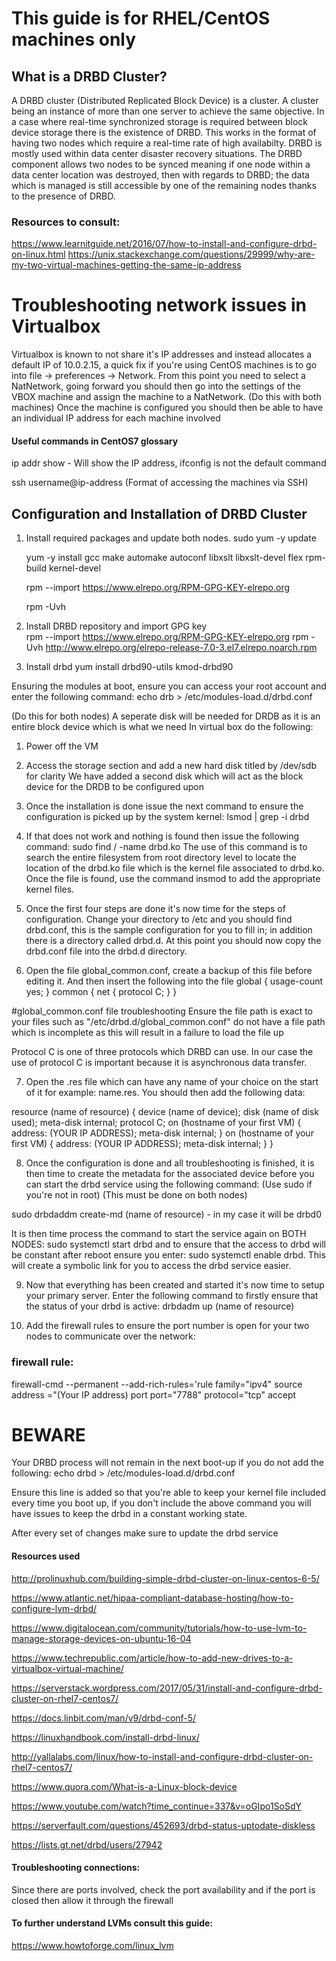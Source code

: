 # This guide is for RHEL/CentOS machines only

## What is a DRBD Cluster?
A DRBD cluster (Distributed Replicated Block Device) is a cluster. A cluster being an instance of more than one server to achieve the same objective.
In a case where real-time synchronized storage is required between block device storage there is the existence of DRBD. This works in the format of having two nodes which require a real-time rate of high availabilty. DRBD is mostly used within data center disaster recovery situations. The DRBD component allows two nodes to be synced meaning if one node within a data center location was destroyed, then with regards to DRBD; the data which is managed is still accessible by one of the remaining nodes thanks to the presence of DRBD.

### Resources to consult:
https://www.learnitguide.net/2016/07/how-to-install-and-configure-drbd-on-linux.html
https://unix.stackexchange.com/questions/29999/why-are-my-two-virtual-machines-getting-the-same-ip-address

# Troubleshooting network issues in Virtualbox

Virtualbox is known to not share it's IP addresses and instead allocates a default IP of 10.0.2.15, a quick fix if you're using CentOS machines is to go into file -> preferences -> Network. From this point you need to select a NatNetwork, going forward you should then go into the settings of the VBOX machine and assign the machine to a NatNetwork. (Do this with both machines)
Once the machine is configured you should then be able to have an individual IP address for each machine involved 

#### Useful commands in CentOS7 glossary
ip addr show - Will show the IP address, ifconfig is not the default command

ssh username@ip-address (Format of accessing the machines via SSH)

## Configuration and Installation of DRBD Cluster
1. Install required packages and update both nodes. 
	sudo yum -y update 
	
	yum -y install gcc make automake autoconf libxslt libxslt-devel flex rpm-build kernel-devel
	
	rpm --import https://www.elrepo.org/RPM-GPG-KEY-elrepo.org
	
	rpm -Uvh
2. Install DRBD repository and import GPG key  
rpm --import https://www.elrepo.org/RPM-GPG-KEY-elrepo.org
rpm -Uvh http://www.elrepo.org/elrepo-release-7.0-3.el7.elrepo.noarch.rpm
3. Install drbd
yum install drbd90-utils kmod-drbd90

Ensuring the modules at boot, ensure you can access your root account and enter the following command: echo drb > /etc/modules-load.d/drbd.conf 

(Do this for both nodes)
A seperate disk will be needed for DRDB as it is an entire block device which is what we need
In virtual box do the following:
1. Power off the VM 
2. Access the storage section and add a new hard disk titled by /dev/sdb for clarity
	We have added a second disk which will act as the block device for the DRDB to be configured upon
	
3. Once the installation is done issue the next command to ensure the configuration is picked up by the system kernel: lsmod | grep -i drbd

4. If that does not work and nothing is found then issue the following command: sudo find / -name drbd.ko
	The use of this command is to search the entire filesystem from root directory level to locate the location of the drbd.ko file 	which is the kernel file associated to drbd.ko. Once the file is found, use the command insmod to add the appropriate kernel 		files.
	
5. Once the first four steps are done it's now time for the steps of configuration. Change your directory to /etc and you should find drbd.conf, this is the sample configuration for you to fill in; in addition there is a directory called drbd.d. At this point you should now copy the drbd.conf file into the drbd.d directory.

6. Open the file global_common.conf, create a backup of this file before editing it. And then insert the following into the file
global {
  usage-count yes;
}
common {
  net {
    protocol C;
  }
}

#global_common.conf file troubleshooting
Ensure the file path is exact to your files such as "/etc/drbd.d/global_common.conf" do not have a file path which is incomplete as this will result in a failure to load the file up 

Protocol C is one of three protocols which DRBD can use. In our case the use of protocol C is important because it is asynchronous data transfer.

7. Open the .res file which can have any name of your choice on the start of it for example: name.res. You should then add the following data:

resource (name of resource) {
device (name of device);
disk (name of disk used);
meta-disk internal;
protocol C;
	on (hostname of your first VM) {
	address: (YOUR IP ADDRESS);
	meta-disk internal;
	}
	on (hostname of your first VM) {
	address: (YOUR IP ADDRESS);
	meta-disk internal;
	}
}

8. Once the configuration is done and all troubleshooting is finished, it is then time to create the metadata for the associated device before you can start the drbd service using the following command: (Use sudo if you're not in root) (This must be done on both nodes)

sudo drbdaddm create-md (name of resource) - in my case it will be drbd0 

It is then time process the command to start the service again on BOTH NODES: sudo systemctl start drbd and to ensure that the access to drbd will be constant after reboot ensure you enter: sudo systemctl enable drbd. This will create a symbolic link for you to access the drbd service easier. 

9. Now that everything has been created and started it's now time to setup your primary server. Enter the following command to firstly ensure that the status of your drbd is active: drbdadm up (name of resource)

10. Add the firewall rules to ensure the port number is open for your two nodes to communicate over the network: 

### firewall rule: 
firewall-cmd --permanent --add-rich-rules='rule family="ipv4" source address ="(Your IP address) port port="7788" protocol="tcp" accept

# BEWARE
Your DRBD process will not remain in the next boot-up if you do not add the following:
 echo drbd > /etc/modules-load.d/drbd.conf
 
Ensure this line is added so that you're able to keep your kernel file included every time you boot up, if you don't include the above command you will have issues to keep the drbd in a constant working state. 

After every set of changes make sure to update the drbd service

#### Resources used
http://prolinuxhub.com/building-simple-drbd-cluster-on-linux-centos-6-5/

https://www.atlantic.net/hipaa-compliant-database-hosting/how-to-configure-lvm-drbd/

https://www.digitalocean.com/community/tutorials/how-to-use-lvm-to-manage-storage-devices-on-ubuntu-16-04

https://www.techrepublic.com/article/how-to-add-new-drives-to-a-virtualbox-virtual-machine/

https://serverstack.wordpress.com/2017/05/31/install-and-configure-drbd-cluster-on-rhel7-centos7/

https://docs.linbit.com/man/v9/drbd-conf-5/

https://linuxhandbook.com/install-drbd-linux/

http://yallalabs.com/linux/how-to-install-and-configure-drbd-cluster-on-rhel7-centos7/

https://www.quora.com/What-is-a-Linux-block-device

https://www.youtube.com/watch?time_continue=337&v=oGIpo1SoSdY

https://serverfault.com/questions/452693/drbd-status-uptodate-diskless

https://lists.gt.net/drbd/users/27942

#### Troubleshooting connections:

Since there are ports involved, check the port availability and if the port is closed then allow it through the firewall

#### To further understand LVMs consult this guide:
https://www.howtoforge.com/linux_lvm
